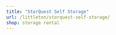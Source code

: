 ```yaml
---
title: "StorQuest Self Storage"
url: /littleton/storquest-self-storage/
shop: storage rental
---
```


